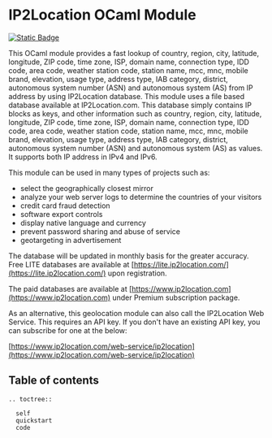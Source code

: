 # IP2Location OCaml Module
[![Static Badge](https://img.shields.io/badge/OPAM-ip2location-blue)](https://opam.ocaml.org/packages/ip2location/)

This OCaml module provides a fast lookup of country, region, city, latitude, longitude, ZIP code, time zone, ISP, domain name, connection type, IDD code, area code, weather station code, station name, mcc, mnc, mobile brand, elevation, usage type, address type, IAB category, district, autonomous system number (ASN) and autonomous system (AS) from IP address by using IP2Location database. This module uses a file based database available at IP2Location.com. This database simply contains IP blocks as keys, and other information such as country, region, city, latitude, longitude, ZIP code, time zone, ISP, domain name, connection type, IDD code, area code, weather station code, station name, mcc, mnc, mobile brand, elevation, usage type, address type, IAB category, district, autonomous system number (ASN) and autonomous system (AS) as values. It supports both IP address in IPv4 and IPv6.

This module can be used in many types of projects such as:

 - select the geographically closest mirror
 - analyze your web server logs to determine the countries of your visitors
 - credit card fraud detection
 - software export controls
 - display native language and currency 
 - prevent password sharing and abuse of service 
 - geotargeting in advertisement

The database will be updated in monthly basis for the greater accuracy. Free LITE databases are available at [https://lite.ip2location.com/](https://lite.ip2location.com/) upon registration.

The paid databases are available at [https://www.ip2location.com](https://www.ip2location.com) under Premium subscription package.

As an alternative, this geolocation module can also call the IP2Location Web Service. This requires an API key. If you don't have an existing API key, you can subscribe for one at the below:

[https://www.ip2location.com/web-service/ip2location](https://www.ip2location.com/web-service/ip2location)

## Table of contents
 ```{eval-rst}
 .. toctree::

   self
   quickstart
   code
 ```